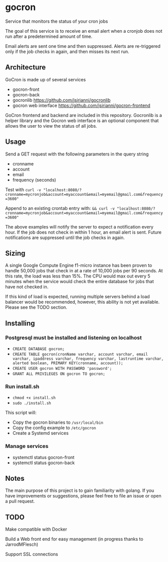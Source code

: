 # gocron
Service that monitors the status of your cron jobs

The goal of this service is to receive an email alert when a cronjob does
not run after a predetermined amount of time.

Email alerts are sent one time and then suppressed. Alerts are re-triggered only if the job checks in again, and then misses its next run.

## Architecture
GoCron is made up of several services
- gocron-front
- gocron-back
- gocronlib https://github.com/jsirianni/gocronlib
- gocron web interface https://github.com/jsirianni/gocron-frontend

GoCron frontend and backend are included in this repository. Gocronlib is a helper
library and the Gocron web interface is an optional component that allows the user
to view the status of all jobs.

## Usage
Send a GET request with the following parameters in the query string
- cronname
- account
- email
- frequency (seconds)

Test with
`curl -v "localhost:8080/?cronname=mycronjob&account=myaccount&email=myemail@gmail.com&frequency=3600"`

Append to an existing crontab entry with:
`&& curl -v "localhost:8080/?cronname=mycronjob&account=myaccount&email=myemail@gmail.com&frequency=3600"`


The above examples will notify the server to expect a notification every hour. If the job does not check in within 1 hour, an email alert is sent. Future notifications are suppressed until the job checks in again.

## Sizing
A single Google Compute Engine f1-micro instance has been proven to handle 50,000 jobs
that check in at a rate of 10,000 jobs per 90 seconds. At this rate, the load was less than
15%. The CPU would max out every 5 minutes when the service would check the entire database
for jobs that have not checked in.

If this kind of load is expected, running multiple servers behind a load balancer would be
recommended, however, this ability is not yet available. Please see the TODO section.


## Installing

### Postgresql must be installed and listening on localhost
- `CREATE DATABASE gocron;`
- `CREATE TABLE gocron(cronName varchar, account varchar, email varchar, ipaddress varchar, frequency varchar, lastruntime varchar, alerted boolean, PRIMARY KEY(cronname, account));`
- `CREATE USER gocron WITH PASSWORD 'password';`
- `GRANT ALL PRIVILEGES ON gocron TO gocron;`

### Run install.sh
- `chmod +x install.sh`
- `sudo ./install.sh`

This script will:
- Copy the gocron binaries to `/usr/local/bin`
- Copy the config example to `/etc/gocron`
- Create a Systemd services

### Manage services
- systemctl status gocron-front
- systemctl status gocron-back

## Notes
The main purpose of this project is to gain familiarity with golang. If you have improvements or suggestions, please feel free to file an issue or open a pull request.

## TODO

Make compatible with Docker

Build a Web front end for easy management (in progress thanks to JarrodMFlesch)

Support SSL connections
